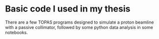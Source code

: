# Basic code I used in my thesis
There are a few TOPAS programs designed to simulate a proton beamline with a passive collimator, followed by some python data analysis in some notebooks.
